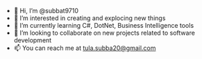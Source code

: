 - 👋 Hi, I’m @subbat9710
- 👀 I’m interested in creating and explocing new things
- 🌱 I’m currently learning C#, DotNet, Business Intelligence tools
- 💞️ I’m looking to collaborate on new projects related to software development
- 📫 You can reach me at tula.subba20@gmail.com

<!---
subbat9710/subbat9710 is a ✨ special ✨ repository because its `README.md` (this file) appears on your GitHub profile.
You can click the Preview link to take a look at your changes.
--->
